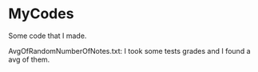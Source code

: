# MyCodes
Some code that I made.

AvgOfRandomNumberOfNotes.txt: I took some tests grades and I found a avg of them.
